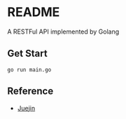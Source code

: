 # README

A RESTFul API implemented by Golang

## Get Start

```shell
go run main.go
```

## Reference
- [Juejin](https://juejin.cn/post/7052931619962748958)
